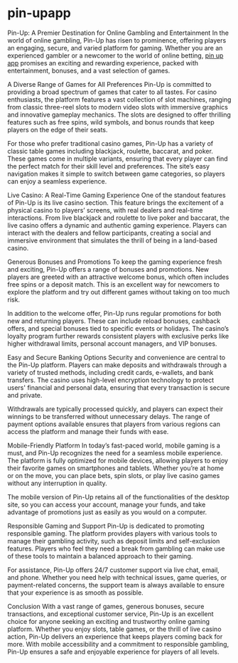# pin-upapp
Pin-Up: A Premier Destination for Online Gambling and Entertainment
In the world of online gambling, Pin-Up has risen to prominence, offering players an engaging, secure, and varied platform for gaming. Whether you are an experienced gambler or a newcomer to the world of online betting, <a href=https://pinup.hn/>pin up app</a> promises an exciting and rewarding experience, packed with entertainment, bonuses, and a vast selection of games.

A Diverse Range of Games for All Preferences
Pin-Up is committed to providing a broad spectrum of games that cater to all tastes. For casino enthusiasts, the platform features a vast collection of slot machines, ranging from classic three-reel slots to modern video slots with immersive graphics and innovative gameplay mechanics. The slots are designed to offer thrilling features such as free spins, wild symbols, and bonus rounds that keep players on the edge of their seats.

For those who prefer traditional casino games, Pin-Up has a variety of classic table games including blackjack, roulette, baccarat, and poker. These games come in multiple variants, ensuring that every player can find the perfect match for their skill level and preferences. The site’s easy navigation makes it simple to switch between game categories, so players can enjoy a seamless experience.

Live Casino: A Real-Time Gaming Experience
One of the standout features of Pin-Up is its live casino section. This feature brings the excitement of a physical casino to players’ screens, with real dealers and real-time interactions. From live blackjack and roulette to live poker and baccarat, the live casino offers a dynamic and authentic gaming experience. Players can interact with the dealers and fellow participants, creating a social and immersive environment that simulates the thrill of being in a land-based casino.

Generous Bonuses and Promotions
To keep the gaming experience fresh and exciting, Pin-Up offers a range of bonuses and promotions. New players are greeted with an attractive welcome bonus, which often includes free spins or a deposit match. This is an excellent way for newcomers to explore the platform and try out different games without taking on too much risk.

In addition to the welcome offer, Pin-Up runs regular promotions for both new and returning players. These can include reload bonuses, cashback offers, and special bonuses tied to specific events or holidays. The casino’s loyalty program further rewards consistent players with exclusive perks like higher withdrawal limits, personal account managers, and VIP bonuses.

Easy and Secure Banking Options
Security and convenience are central to the Pin-Up platform. Players can make deposits and withdrawals through a variety of trusted methods, including credit cards, e-wallets, and bank transfers. The casino uses high-level encryption technology to protect users' financial and personal data, ensuring that every transaction is secure and private.

Withdrawals are typically processed quickly, and players can expect their winnings to be transferred without unnecessary delays. The range of payment options available ensures that players from various regions can access the platform and manage their funds with ease.

Mobile-Friendly Platform
In today’s fast-paced world, mobile gaming is a must, and Pin-Up recognizes the need for a seamless mobile experience. The platform is fully optimized for mobile devices, allowing players to enjoy their favorite games on smartphones and tablets. Whether you’re at home or on the move, you can place bets, spin slots, or play live casino games without any interruption in quality.

The mobile version of Pin-Up retains all of the functionalities of the desktop site, so you can access your account, manage your funds, and take advantage of promotions just as easily as you would on a computer.

Responsible Gaming and Support
Pin-Up is dedicated to promoting responsible gaming. The platform provides players with various tools to manage their gambling activity, such as deposit limits and self-exclusion features. Players who feel they need a break from gambling can make use of these tools to maintain a balanced approach to their gaming.

For assistance, Pin-Up offers 24/7 customer support via live chat, email, and phone. Whether you need help with technical issues, game queries, or payment-related concerns, the support team is always available to ensure that your experience is as smooth as possible.

Conclusion
With a vast range of games, generous bonuses, secure transactions, and exceptional customer service, Pin-Up is an excellent choice for anyone seeking an exciting and trustworthy online gaming platform. Whether you enjoy slots, table games, or the thrill of live casino action, Pin-Up delivers an experience that keeps players coming back for more. With mobile accessibility and a commitment to responsible gambling, Pin-Up ensures a safe and enjoyable experience for players of all levels.
